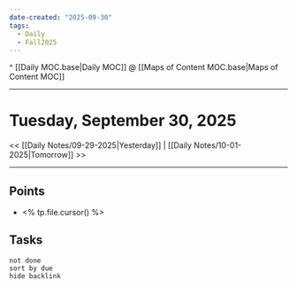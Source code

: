 ```yaml
---
date-created: "2025-09-30"
tags:
  - Daily
  - Fall2025
---
```

^ [[Daily MOC.base|Daily MOC]]
@ [[Maps of Content MOC.base|Maps of Content MOC]]

---
# Tuesday, September 30, 2025
<< [[Daily Notes/09-29-2025|Yesterday]] | [[Daily Notes/10-01-2025|Tomorrow]] >>

---
## Points
- <% tp.file.cursor() %>

## Tasks
```tasks
not done
sort by due
hide backlink
```
